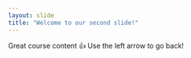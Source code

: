 ```yaml
---
layout: slide
title: "Welcome to our second slide!"
---
```

Great course content :+1:
Use the left arrow to go back!

